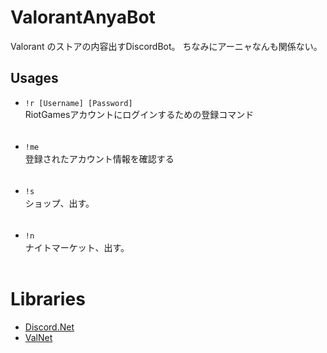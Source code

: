 # ValorantAnyaBot
Valorant のストアの内容出すDiscordBot。
ちなみにアーニャなんも関係ない。

## Usages
- ```!r [Username] [Password]``` </br>
      RiotGamesアカウントにログインするための登録コマンド</br></br>
      
      
- ```!me```　　　　　　　　　　</br>
      登録されたアカウント情報を確認する</br></br>
      
- ```!s```　　　　　　　　　　　</br>
      ショップ、出す。</br></br>
      
- ```!n```　　　　　　　　　　　</br>
      ナイトマーケット、出す。</br></br>

# Libraries

- [Discord.Net](https://github.com/discord-net/Discord.Net)
- [ValNet](https://github.com/HeyM1ke/ValNet)
